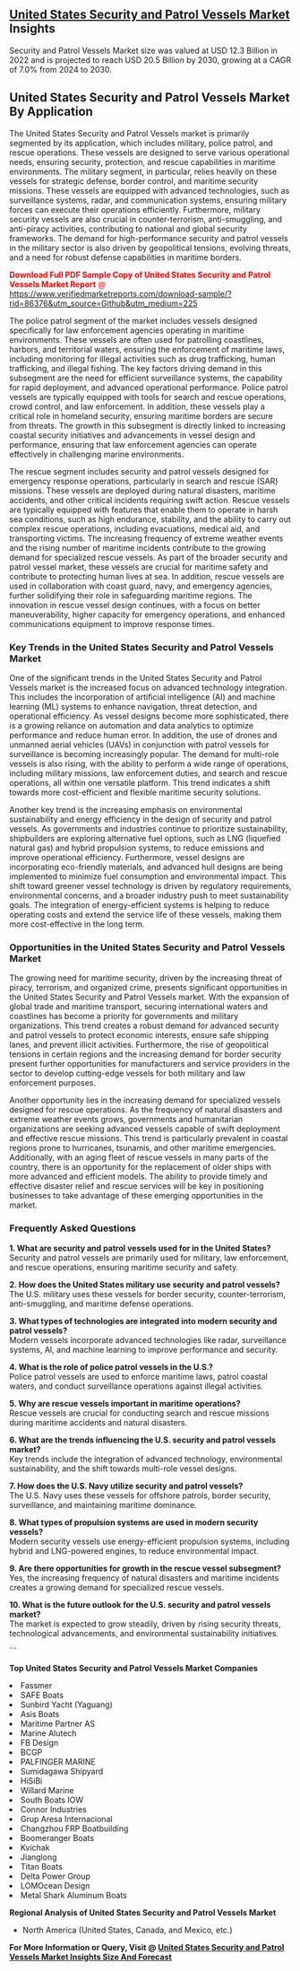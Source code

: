 <h2><a href="https://www.verifiedmarketreports.com/download-sample/?rid=86376&amp;utm_source=Github&amp;utm_medium=225" target="_blank">United States Security and Patrol Vessels Market</a> Insights</h2><p>Security and Patrol Vessels Market size was valued at USD 12.3 Billion in 2022 and is projected to reach USD 20.5 Billion by 2030, growing at a CAGR of 7.0% from 2024 to 2030.</p><p> <h2>United States Security and Patrol Vessels Market By Application</h2> <p>The United States Security and Patrol Vessels market is primarily segmented by its application, which includes military, police patrol, and rescue operations. These vessels are designed to serve various operational needs, ensuring security, protection, and rescue capabilities in maritime environments. The military segment, in particular, relies heavily on these vessels for strategic defense, border control, and maritime security missions. These vessels are equipped with advanced technologies, such as surveillance systems, radar, and communication systems, ensuring military forces can execute their operations efficiently. Furthermore, military security vessels are also crucial in counter-terrorism, anti-smuggling, and anti-piracy activities, contributing to national and global security frameworks. The demand for high-performance security and patrol vessels in the military sector is also driven by geopolitical tensions, evolving threats, and a need for robust defense capabilities in maritime borders. <p><span class=""><span style="color: #ff0000;"><strong>Download Full PDF Sample Copy of United States Security and Patrol Vessels Market Report</strong> @ </span><a href="https://www.verifiedmarketreports.com/download-sample/?rid=86376&amp;utm_source=Github&amp;utm_medium=225" target="_blank">https://www.verifiedmarketreports.com/download-sample/?rid=86376&amp;utm_source=Github&amp;utm_medium=225</a></span></p></p> <p>The police patrol segment of the market includes vessels designed specifically for law enforcement agencies operating in maritime environments. These vessels are often used for patrolling coastlines, harbors, and territorial waters, ensuring the enforcement of maritime laws, including monitoring for illegal activities such as drug trafficking, human trafficking, and illegal fishing. The key factors driving demand in this subsegment are the need for efficient surveillance systems, the capability for rapid deployment, and advanced operational performance. Police patrol vessels are typically equipped with tools for search and rescue operations, crowd control, and law enforcement. In addition, these vessels play a critical role in homeland security, ensuring maritime borders are secure from threats. The growth in this subsegment is directly linked to increasing coastal security initiatives and advancements in vessel design and performance, ensuring that law enforcement agencies can operate effectively in challenging marine environments. <p>The rescue segment includes security and patrol vessels designed for emergency response operations, particularly in search and rescue (SAR) missions. These vessels are deployed during natural disasters, maritime accidents, and other critical incidents requiring swift action. Rescue vessels are typically equipped with features that enable them to operate in harsh sea conditions, such as high endurance, stability, and the ability to carry out complex rescue operations, including evacuations, medical aid, and transporting victims. The increasing frequency of extreme weather events and the rising number of maritime incidents contribute to the growing demand for specialized rescue vessels. As part of the broader security and patrol vessel market, these vessels are crucial for maritime safety and contribute to protecting human lives at sea. In addition, rescue vessels are used in collaboration with coast guard, navy, and emergency agencies, further solidifying their role in safeguarding maritime regions. The innovation in rescue vessel design continues, with a focus on better maneuverability, higher capacity for emergency operations, and enhanced communications equipment to improve response times. <h3>Key Trends in the United States Security and Patrol Vessels Market</h3> <p>One of the significant trends in the United States Security and Patrol Vessels market is the increased focus on advanced technology integration. This includes the incorporation of artificial intelligence (AI) and machine learning (ML) systems to enhance navigation, threat detection, and operational efficiency. As vessel designs become more sophisticated, there is a growing reliance on automation and data analytics to optimize performance and reduce human error. In addition, the use of drones and unmanned aerial vehicles (UAVs) in conjunction with patrol vessels for surveillance is becoming increasingly popular. The demand for multi-role vessels is also rising, with the ability to perform a wide range of operations, including military missions, law enforcement duties, and search and rescue operations, all within one versatile platform. This trend indicates a shift towards more cost-efficient and flexible maritime security solutions. <p>Another key trend is the increasing emphasis on environmental sustainability and energy efficiency in the design of security and patrol vessels. As governments and industries continue to prioritize sustainability, shipbuilders are exploring alternative fuel options, such as LNG (liquefied natural gas) and hybrid propulsion systems, to reduce emissions and improve operational efficiency. Furthermore, vessel designs are incorporating eco-friendly materials, and advanced hull designs are being implemented to minimize fuel consumption and environmental impact. This shift toward greener vessel technology is driven by regulatory requirements, environmental concerns, and a broader industry push to meet sustainability goals. The integration of energy-efficient systems is helping to reduce operating costs and extend the service life of these vessels, making them more cost-effective in the long term. <h3>Opportunities in the United States Security and Patrol Vessels Market</h3> <p>The growing need for maritime security, driven by the increasing threat of piracy, terrorism, and organized crime, presents significant opportunities in the United States Security and Patrol Vessels market. With the expansion of global trade and maritime transport, securing international waters and coastlines has become a priority for governments and military organizations. This trend creates a robust demand for advanced security and patrol vessels to protect economic interests, ensure safe shipping lanes, and prevent illicit activities. Furthermore, the rise of geopolitical tensions in certain regions and the increasing demand for border security present further opportunities for manufacturers and service providers in the sector to develop cutting-edge vessels for both military and law enforcement purposes. <p>Another opportunity lies in the increasing demand for specialized vessels designed for rescue operations. As the frequency of natural disasters and extreme weather events grows, governments and humanitarian organizations are seeking advanced vessels capable of swift deployment and effective rescue missions. This trend is particularly prevalent in coastal regions prone to hurricanes, tsunamis, and other maritime emergencies. Additionally, with an aging fleet of rescue vessels in many parts of the country, there is an opportunity for the replacement of older ships with more advanced and efficient models. The ability to provide timely and effective disaster relief and rescue services will be key in positioning businesses to take advantage of these emerging opportunities in the market. <h3>Frequently Asked Questions</h3> <p><strong>1. What are security and patrol vessels used for in the United States?</strong><br>Security and patrol vessels are primarily used for military, law enforcement, and rescue operations, ensuring maritime security and safety.</p> <p><strong>2. How does the United States military use security and patrol vessels?</strong><br>The U.S. military uses these vessels for border security, counter-terrorism, anti-smuggling, and maritime defense operations.</p> <p><strong>3. What types of technologies are integrated into modern security and patrol vessels?</strong><br>Modern vessels incorporate advanced technologies like radar, surveillance systems, AI, and machine learning to improve performance and security.</p> <p><strong>4. What is the role of police patrol vessels in the U.S.?</strong><br>Police patrol vessels are used to enforce maritime laws, patrol coastal waters, and conduct surveillance operations against illegal activities.</p> <p><strong>5. Why are rescue vessels important in maritime operations?</strong><br>Rescue vessels are crucial for conducting search and rescue missions during maritime accidents and natural disasters.</p> <p><strong>6. What are the trends influencing the U.S. security and patrol vessels market?</strong><br>Key trends include the integration of advanced technology, environmental sustainability, and the shift towards multi-role vessel designs.</p> <p><strong>7. How does the U.S. Navy utilize security and patrol vessels?</strong><br>The U.S. Navy uses these vessels for offshore patrols, border security, surveillance, and maintaining maritime dominance.</p> <p><strong>8. What types of propulsion systems are used in modern security vessels?</strong><br>Modern security vessels use energy-efficient propulsion systems, including hybrid and LNG-powered engines, to reduce environmental impact.</p> <p><strong>9. Are there opportunities for growth in the rescue vessel subsegment?</strong><br>Yes, the increasing frequency of natural disasters and maritime incidents creates a growing demand for specialized rescue vessels.</p> <p><strong>10. What is the future outlook for the U.S. security and patrol vessels market?</strong><br>The market is expected to grow steadily, driven by rising security threats, technological advancements, and environmental sustainability initiatives.</p> ```</p><p><strong>Top United States Security and Patrol Vessels Market Companies</strong></p><div data-test-id=""><p><li>Fassmer</li><li> SAFE Boats</li><li> Sunbird Yacht (Yaguang)</li><li> Asis Boats</li><li> Maritime Partner AS</li><li> Marine Alutech</li><li> FB Design</li><li> BCGP</li><li> PALFINGER MARINE</li><li> Sumidagawa Shipyard</li><li> HiSiBi</li><li> Willard Marine</li><li> South Boats IOW</li><li> Connor Industries</li><li> Grup Aresa Internacional</li><li> Changzhou FRP Boatbuilding</li><li> Boomeranger Boats</li><li> Kvichak</li><li> Jianglong</li><li> Titan Boats</li><li> Delta Power Group</li><li> LOMOcean Design</li><li> Metal Shark Aluminum Boats</li></p><div><strong>Regional Analysis of&nbsp;United States Security and Patrol Vessels Market</strong></div><ul><li dir="ltr"><p dir="ltr">North America&nbsp;(United States, Canada, and Mexico, etc.)</p></li></ul><p><strong>For More Information or Query, Visit @&nbsp;</strong><strong><a href="https://www.verifiedmarketreports.com/product/global-security-and-patrol-vessels-market-growth-2019-2024/?utm_source=Github&amp;utm_medium=225" target="_blank">United States Security and Patrol Vessels Market Insights Size And Forecast</a></strong></p></div>
